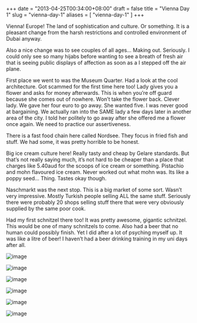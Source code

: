 +++
date = "2013-04-25T00:34:00+08:00"
draft = false
title = "Vienna Day 1"
slug = "vienna-day-1"
aliases = [
	"vienna-day-1"
]
+++

Vienna! Europe! The land of sophistication and culture. Or something. It is a pleasant change from the harsh restrictions and controlled environment of Dubai anyway.

Also a nice change was to see couples of all ages… Making out. Seriously. I could only see so many hijabs before wanting to see a breath of fresh air that is seeing public displays of affection as soon as a I stepped off the air plane.

First place we went to was the Museum Quarter. Had a look at the cool architecture. Got scammed for the first time here too! Lady gives you a flower and asks for money afterwards. This is when you’re off guard because she comes out of nowhere. Won’t take the flower back. Clever lady. We gave her four euro to go away. She wanted five. I was never good at bargaining. We actually ran into the SAME lady a few days later in another area of the city. I told her politely to go away after she offered me a flower once again. We need to practice our assertiveness.

There is a fast food chain here called Nordsee. They focus in fried fish and stuff. We had some, it was pretty horrible to be honest.

Big ice cream culture here! Really tasty and cheap by Gelare standards. But that’s not really saying much, it’s not hard to be cheaper than a place that charges like 5.40aud for the scoops of ice cream or something. Pistachio and mohn flavoured ice cream. Never worked out what mohn was. Its like a poppy seed… Thing. Tastes okay though.

Naschmarkt was the next stop. This is a big market of some sort. Wasn’t very impressive. Mostly Turkish people selling ALL the same stuff. Seriously there were probably 20 shops selling stuff there that were very obviously supplied by the same poor cook.

Had my first schnitzel there too! It was pretty awesome, gigantic schnitzel. This would be one of many schnitzels to come. Also had a beer that no human could possibly finish. Yet I did after a lot of psyching myself up. It was like a litre of beer! I haven’t had a beer drinking training in my uni days after all.

![image](/images/2013/04/wpid-img-20130425-wa0023.jpg "IMG-20130425-WA0023.jpg")

![image](/images/2013/04/wpid-img-20130425-wa0026.jpg "IMG-20130425-WA0026.jpg")

![image](/images/2013/04/wpid-img-20130425-wa0028.jpg "IMG-20130425-WA0028.jpg")

![image](/images/2013/04/wpid-img-20130425-wa0032.jpg "IMG-20130425-WA0032.jpg")

![image](/images/2013/04/wpid-img-20130425-wa0033.jpg "IMG-20130425-WA0033.jpg")

![image](/images/2013/04/wpid-img-20130425-wa0034.jpg "IMG-20130425-WA0034.jpg")


